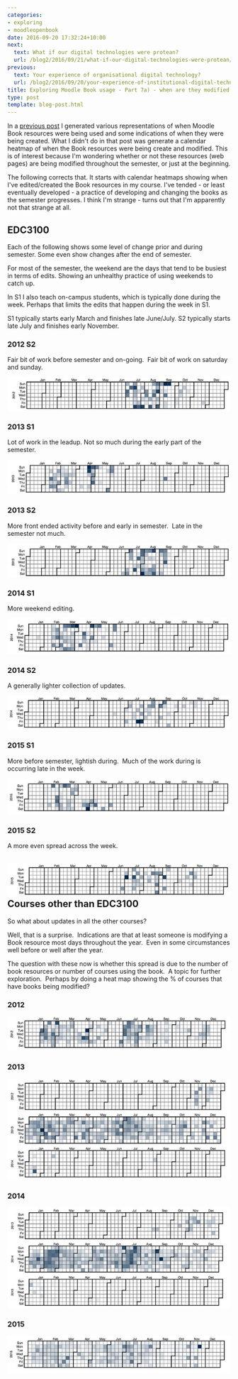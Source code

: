 ```yaml
---
categories:
- exploring
- moodleopenbook
date: 2016-09-20 17:32:24+10:00
next:
  text: What if our digital technologies were protean?
  url: /blog2/2016/09/21/what-if-our-digital-technologies-were-protean/
previous:
  text: Your experience of organisational digital technology?
  url: /blog2/2016/09/20/your-experience-of-institutional-digital-technology/
title: Exploring Moodle Book usage - Part 7a) - when are they modified
type: post
template: blog-post.html
---
```

In a [previous post](/blog2/2016/09/11/exploring-moodle-book-usage-part-7-when-are-they-used/) I generated various representations of when Moodle Book resources were being used and some indications of when they were being created. What I didn't do in that post was generate a calendar heatmap of when the Book resources were being create and modified. This is of interest because I'm wondering whether or not these resources (web pages) are being modified throughout the semester, or just at the beginning.

The following corrects that. It starts with calendar heatmaps showing when I've edited/created the Book resources in my course. I've tended - or least eventually developed - a practice of developing and changing the books as the semester progresses. I think I'm strange - turns out that I'm apparently not that strange at all.

## EDC3100

Each of the following shows some level of change prior and during semester. Some even show changes after the end of semester.

For most of the semester, the weekend are the days that tend to be busiest in terms of edits. Showing an unhealthy practice of using weekends to catch up.

In S1 I also teach on-campus students, which is typically done during the week. Perhaps that limits the edits that happen during the week in S1.

S1 typically starts early March and finishes late June/July. S2 typically starts late July and finishes early November.

### 2012 S2

Fair bit of work before semester and on-going.  Fair bit of work on saturday and sunday.

[![2012 S2 EDC3100 modify heatmap](images/29806893645_0618338948_z.jpg)](https://www.flickr.com/photos/david_jones/29806893645/in/dateposted-public/ "2012 S2 EDC3100 modify heatmap")

### 2013 S1

Lot of work in the leadup. Not so much during the early part of the semester.

[![2013 S1 EDC3100 modify heatmap](images/29724320091_186c91e11e_z.jpg)](https://www.flickr.com/photos/david_jones/29724320091/in/dateposted-public/ "2013 S1 EDC3100 modify heatmap")

### 2013 S2

More front ended activity before and early in semester.  Late in the semester not much.

[![2013 S2 EDC3100 modify heatmap](images/29514392080_b92df483bd_z.jpg)](https://www.flickr.com/photos/david_jones/29514392080/in/dateposted-public/ "2013 S2 EDC3100 modify heatmap")

### 2014 S1

More weekend editing.

[![2014 S1 EDC3100 modify heatmap](images/29694241182_436db5fdf2_z.jpg)](https://www.flickr.com/photos/david_jones/29694241182/in/dateposted-public/ "2014 S1 EDC3100 modify heatmap")

### 2014 S2

A generally lighter collection of updates.

[![2014 S2 EDC3100 modify heatmap](images/29694240292_2024e27432_z.jpg)](https://www.flickr.com/photos/david_jones/29694240292/in/dateposted-public/ "2014 S2 EDC3100 modify heatmap")

### 2015 S1

More before semester, lightish during.  Much of the work during is occurring late in the week.

[![2015 S1 EDC3100 modify heatmap](images/29179484674_e623835498_z.jpg)](https://www.flickr.com/photos/david_jones/29179484674/in/dateposted-public/ "2015 S1 EDC3100 modify heatmap")

### 2015 S2

A more even spread across the week.

## [![2012 S2 EDC3100 modify heatmap](images/29514388040_eac1c8ba4c_z.jpg)](https://www.flickr.com/photos/david_jones/29514388040/in/dateposted-public/ "2012 S2 EDC3100 modify heatmap") Courses other than EDC3100

So what about updates in all the other courses?

Well, that is a surprise.  Indications are that at least someone is modifying a Book resource most days throughout the year.  Even in some circumstances well before or well after the year.

The question with these now is whether this spread is due to the number of book resources or number of courses using the book.  A topic for further exploration.  Perhaps by doing a heat map showing the % of courses that have books being modified?

### 2012

[![2012 all courses modify heatmap](images/29179712094_34e24cb876_z.jpg)](https://www.flickr.com/photos/david_jones/29179712094/in/dateposted-public/ "2012 all courses modify heatmap")

### 2013

[![2013 modify - all courses](images/29807100465_4f2c1708e6_z.jpg)](https://www.flickr.com/photos/david_jones/29807100465/in/dateposted-public/ "2013 modify - all courses")

### 2014

[![2014 all courses modify heatmap](images/29771437766_8ef0c646fe_z.jpg)](https://www.flickr.com/photos/david_jones/29771437766/in/dateposted-public/ "2014 all courses modify heatmap")

### 2015

[![2015 all courses modify heatmap](images/29179711874_e99a85ea00_z.jpg)](https://www.flickr.com/photos/david_jones/29179711874/in/dateposted-public/ "2015 all courses modify heatmap")